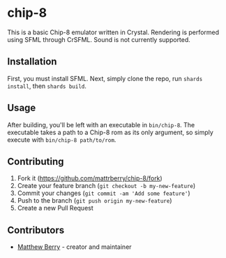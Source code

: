 # chip-8

This is a basic Chip-8 emulator written in Crystal. Rendering is performed using SFML through CrSFML. Sound is not currently supported.

## Installation

First, you must install SFML. Next, simply clone the repo, run `shards install`, then `shards build`.

## Usage

After building, you'll be left with an executable in `bin/chip-8`. The executable takes a path to a Chip-8 rom as its only argument, so simply execute with `bin/chip-8 path/to/rom`.

## Contributing

1. Fork it (<https://github.com/mattrberry/chip-8/fork>)
2. Create your feature branch (`git checkout -b my-new-feature`)
3. Commit your changes (`git commit -am 'Add some feature'`)
4. Push to the branch (`git push origin my-new-feature`)
5. Create a new Pull Request

## Contributors

- [Matthew Berry](https://github.com/mattrberry) - creator and maintainer
